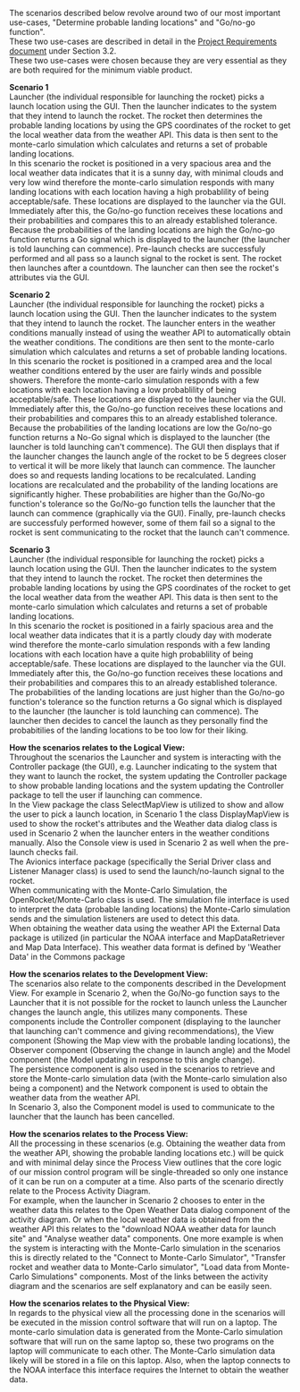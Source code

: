 The scenarios described below revolve around two of our most important use-cases, "Determine probable landing locations" and "Go/no-go function".  
These two use-cases are described in detail in the [Project Requirements document](https://gitlab.ecs.vuw.ac.nz/course-work/engr300/2020/group9/group-9/-/blob/master/project_requirement/project-requirement.md) under Section 3.2.  
These two use-cases were chosen because they are very essential as they are both required for the minimum viable product.  
  
**Scenario 1**  
Launcher (the individual responsible for launching the rocket) picks a launch location using the GUI. Then the launcher indicates to the system that they intend to launch the rocket. The rocket then determines the probable landing locations by using the GPS coordinates of the rocket to get the local weather data from the weather API. This data is then sent to the monte-carlo simulation which calculates and returns a set of probable landing locations.  
In this scenario the rocket is positioned in a very spacious area and the local weather data indicates that it is a sunny day, with minimal clouds and very low wind therefore the monte-carlo simulation responds with many landing locations with each location having a high probablility of being acceptable/safe.
These locations are displayed to the launcher via the GUI. Immediately after this, the Go/no-go function receives these locations and their probabilities and compares this to an already established tolerance. Because the probabilities of the landing locations are high the Go/no-go function returns a Go signal which is displayed to the launcher (the launcher is told launching can commence).
Pre-launch checks are successfuly performed and all pass so a launch signal to the rocket is sent. The rocket then launches after a countdown. The launcher can then see the rocket's attributes via the GUI.
  
**Scenario 2**  
Launcher (the individual responsible for launching the rocket) picks a launch location using the GUI. Then the launcher indicates to the system that they intend to launch the rocket. The launcher enters in the weather conditions manually instead of using the weather API to automatically obtain the weather conditions. The conditions are then sent to the monte-carlo simulation which calculates and returns a set of probable landing locations.  
In this scenario the rocket is positioned in a cramped area and the local weather conditions entered by the user are fairly winds and possible showers. Therefore the monte-carlo simulation responds with a few locations with each location having a low probablility of being acceptable/safe.
These locations are displayed to the launcher via the GUI. Immediately after this, the Go/no-go function receives these locations and their probabilities and compares this to an already established tolerance. Because the probabilities of the landing locations are low the Go/no-go function returns a No-Go signal which is displayed to the launcher (the launcher is told launching can't commence).
The GUI then displays that if the launcher changes the launch angle of the rocket to be 5 degrees closer to vertical it will be more likely that launch can commence. The launcher does so and requests landing locations to be recalculated.
Landing locations are recalculated and the probability of the landing locations are significantly higher. These probabilities are higher than the Go/No-go function's tolerance so the Go/No-go function tells the launcher that the launch can commence (graphically via the GUI).
Finally, pre-launch checks are successfuly performed however, some of them fail so a signal to the rocket is sent communicating to the rocket that the launch can't commence.
  
**Scenario 3**  
Launcher (the individual responsible for launching the rocket) picks a launch location using the GUI. Then the launcher indicates to the system that they intend to launch the rocket. The rocket then determines the probable landing locations by using the GPS coordinates of the rocket to get the local weather data from the weather API. This data is then sent to the monte-carlo simulation which calculates and returns a set of probable landing locations.  
In this scenario the rocket is positioned in a fairly spacious area and the local weather data indicates that it is a partly cloudy day with moderate wind therefore the monte-carlo simulation responds with a few landing locations with each location have a quite high probablility of being acceptable/safe.
These locations are displayed to the launcher via the GUI. Immediately after this, the Go/no-go function receives these locations and their probabilities and compares this to an already established tolerance. The probabilities of the landing locations are just higher than the Go/no-go function's tolerance so the function returns a Go signal which is displayed to the launcher (the launcher is told launching can commence).
The launcher then decides to cancel the launch as they personally find the probabitilies of the landing locations to be too low for their liking.

**How the scenarios relates to the Logical View:**   
Throughout the scenarios the Launcher and system is interacting with the Controller package (the GUI), e.g. Launcher indicating to the system that they want to launch the rocket, the system updating the Controller package to show probable landing locations and the system updating the Controller package to tell the user if launching can commence.  
In the View package the class SelectMapView is utilized to show and allow the user to pick a launch location, in Scenario 1 the class DisplayMapView is used to show the rocket's attributes and the Weather data dialog class is used in Scenario 2 when the launcher enters in the weather conditions manually. Also the Console view is used in Scenario 2 as well when the pre-launch checks fail.  
The Avionics interface package (specifically the Serial Driver class and Listener Manager class) is used to send the launch/no-launch signal to the rocket.  
When communicating with the Monte-Carlo Simulation, the OpenRocket/Monte-Carlo class is used. The simulation file interface is used to interpret the data (probable landing locations) the Monte-Carlo simulation sends and the simulation listeners are used to detect this data.  
When obtaining the weather data using the weather API the External Data package is utilized (in particular the NOAA interface and MapDataRetriever and Map Data Interface). This weather data format is defined by 'Weather Data' in the Commons package
  
**How the scenarios relates to the Development View:**  
The scenarios also relate to the components described in the Development View. For example in Scenario 2, when the Go/No-go function says to the Launcher that it is not possible for the rocket to launch unless the Launcher changes the launch angle, this utilizes many components. These components include the Controller component (displaying to the launcher that launching can't commence and giving recommendations), the View component (Showing the Map view with the probable landing locations), the Observer component (Observing the change in launch angle) and the Model component (the Model updating in response to this angle change).  
The persistence component is also used in the scenarios to retrieve and store the Monte-carlo simulation data (with the Monte-carlo simulation also being a component) and the Network component is used to obtain the weather data from the weather API.  
In Scenario 3, also the Component model is used to communicate to the launcher that the launch has been cancelled.

**How the scenarios relates to the Process View:**  
All the processing in these scenarios (e.g. Obtaining the weather data from the weather API, showing the probable landing locations etc.) will be quick and with minimal delay since the Process View outlines that the core logic of our mission control program will be single-threaded so only one instance of it can be run on a computer at a time. Also parts of the scenario directly relate to the Process Activity Diagram.  
For example, when the launcher in Scenario 2 chooses to enter in the weather data this relates to the Open Weather Data dialog component of the activity diagram. Or when the local weather data is obtained from the weather API this relates to the "download NOAA weather data for launch site" and "Analyse weather data" components. One more example is when the system is interacting with the Monte-Carlo simulation in the scenarios this is directly related to the "Connect to Monte-Carlo Simulator", "Transfer rocket and weather data to Monte-Carlo simulator", "Load data from Monte-Carlo Simulations" components.
Most of the links between the activity diagram and the scenarios are self explanatory and can be easily seen.
  
**How the scenarios relates to the Physical View:**  
In regards to the physical view all the processing done in the scenarios will be executed in the mission control software that will run on a laptop. The monte-carlo simulation data is generated from the Monte-Carlo simulation software that will run on the same laptop so, these two programs on the laptop will communicate to each other. The Monte-Carlo simulation data likely will be stored in a file on this laptop. Also, when the laptop connects to the NOAA interface this interface requires the Internet to obtain the weather data.
